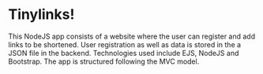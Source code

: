 # Tinylinks!

This NodeJS app consists of a website where the user can register and add links to be shortened. User registration as well as data is stored in the a JSON file in the backend. Technologies used include EJS, NodeJS and Bootstrap. The app is structured following the MVC model.